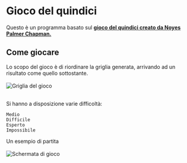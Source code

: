 # Gioco del quindici

Questo è un programma basato sul <a href="https://it.wikipedia.org/wiki/Gioco_del_quindici">
<b>gioco del quindici creato da Noyes Palmer Chapman.</b></a><br>

Come giocare
-----------

Lo scopo del gioco è di riordinare la griglia generata, arrivando ad un risultato come quello sottostante.<br><br>
![Griglia del gioco](https://i.imgur.com/eDw1jG4.png)<br><br>


Si hanno a disposizione varie difficoltà:<br>
```
Medio
Difficile
Esperto
Impossibile
```
Un esempio di partita<br><br>
![Schermata di gioco](https://i.imgur.com/sRXFKcB.png)




